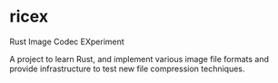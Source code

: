 # ricex
Rust Image Codec EXperiment

A project to learn Rust, and implement various image file formats and provide infrastructure to test new file compression techniques.

